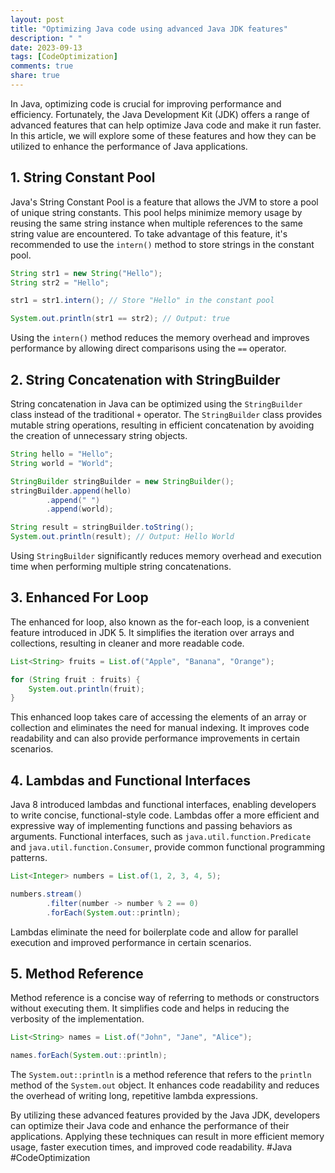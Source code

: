 ```yaml
---
layout: post
title: "Optimizing Java code using advanced Java JDK features"
description: " "
date: 2023-09-13
tags: [CodeOptimization]
comments: true
share: true
---
```


In Java, optimizing code is crucial for improving performance and efficiency. Fortunately, the Java Development Kit (JDK) offers a range of advanced features that can help optimize Java code and make it run faster. In this article, we will explore some of these features and how they can be utilized to enhance the performance of Java applications.

## 1. String Constant Pool

Java's String Constant Pool is a feature that allows the JVM to store a pool of unique string constants. This pool helps minimize memory usage by reusing the same string instance when multiple references to the same string value are encountered. To take advantage of this feature, it's recommended to use the `intern()` method to store strings in the constant pool.

```java
String str1 = new String("Hello");
String str2 = "Hello";

str1 = str1.intern(); // Store "Hello" in the constant pool

System.out.println(str1 == str2); // Output: true
```
Using the `intern()` method reduces the memory overhead and improves performance by allowing direct comparisons using the `==` operator.

## 2. String Concatenation with StringBuilder

String concatenation in Java can be optimized using the `StringBuilder` class instead of the traditional `+` operator. The `StringBuilder` class provides mutable string operations, resulting in efficient concatenation by avoiding the creation of unnecessary string objects.

```java
String hello = "Hello";
String world = "World";

StringBuilder stringBuilder = new StringBuilder();
stringBuilder.append(hello)
        .append(" ")
        .append(world);

String result = stringBuilder.toString();
System.out.println(result); // Output: Hello World
```
Using `StringBuilder` significantly reduces memory overhead and execution time when performing multiple string concatenations.

## 3. Enhanced For Loop

The enhanced for loop, also known as the for-each loop, is a convenient feature introduced in JDK 5. It simplifies the iteration over arrays and collections, resulting in cleaner and more readable code.

```java
List<String> fruits = List.of("Apple", "Banana", "Orange");

for (String fruit : fruits) {
    System.out.println(fruit);
}
```
This enhanced loop takes care of accessing the elements of an array or collection and eliminates the need for manual indexing. It improves code readability and can also provide performance improvements in certain scenarios.

## 4. Lambdas and Functional Interfaces

Java 8 introduced lambdas and functional interfaces, enabling developers to write concise, functional-style code. Lambdas offer a more efficient and expressive way of implementing functions and passing behaviors as arguments. Functional interfaces, such as `java.util.function.Predicate` and `java.util.function.Consumer`, provide common functional programming patterns.

```java
List<Integer> numbers = List.of(1, 2, 3, 4, 5);

numbers.stream()
        .filter(number -> number % 2 == 0)
        .forEach(System.out::println);
```
Lambdas eliminate the need for boilerplate code and allow for parallel execution and improved performance in certain scenarios.

## 5. Method Reference

Method reference is a concise way of referring to methods or constructors without executing them. It simplifies code and helps in reducing the verbosity of the implementation.

```java
List<String> names = List.of("John", "Jane", "Alice");

names.forEach(System.out::println);
```
The `System.out::println` is a method reference that refers to the `println` method of the `System.out` object. It enhances code readability and reduces the overhead of writing long, repetitive lambda expressions.

By utilizing these advanced features provided by the Java JDK, developers can optimize their Java code and enhance the performance of their applications. Applying these techniques can result in more efficient memory usage, faster execution times, and improved code readability. #Java #CodeOptimization